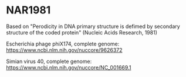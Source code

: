 # NAR1981
Based on "Perodicity in DNA primary structure is defimed by secondary structure of the coded protein" (Nucleic Acids Research, 1981) 

Escherichia phage phiX174, complete genome: https://www.ncbi.nlm.nih.gov/nuccore/9626372

Simian virus 40, complete genome: https://www.ncbi.nlm.nih.gov/nuccore/NC_001669.1

